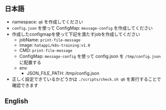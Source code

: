 ## 日本語
- namespace: `q6` を作成してください
- `config.json` を使って ConfigMap: `message-config` を作成してください
- 作成したconfigmapを使って下記を満たすjobを作成してください
	- jobName: `print-file-message`
	- image: `hatappi/k8s-training:v1.0`
	- CMD: `print-file-message`
	- ConfigMap: `message-config` を使って config.json を `/tmp/config.json` に配置する
	- env
		- JSON_FILE_PATH: /tmp/config.json
- 正しく設定できているかどうかは `./scripts/check.sh q6` を実行することで確認できます

## English

